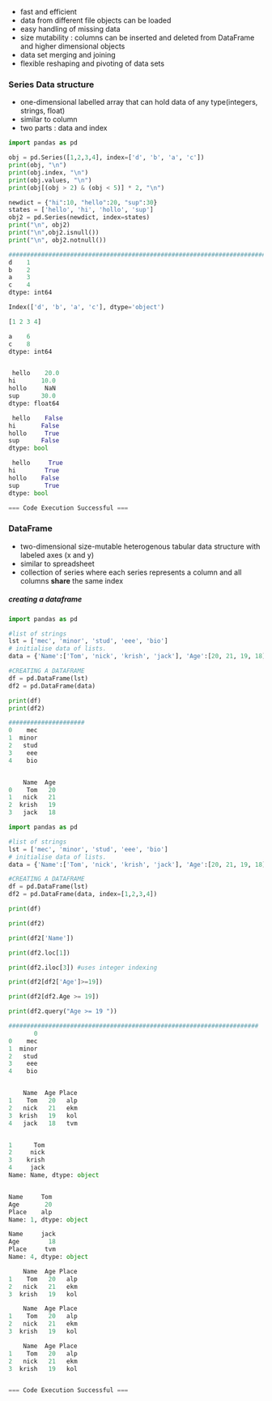 - fast and efficient
- data from different file objects can be loaded
- easy handling of missing data
- size mutability : columns can be inserted and deleted from DataFrame and higher dimensional objects
- data set merging and joining
- flexible reshaping and pivoting of data sets

### Series Data structure
- one-dimensional labelled array that can hold data of any type(integers, strings, float) 
- similar to column
- two parts : data and index

```python
import pandas as pd

obj = pd.Series([1,2,3,4], index=['d', 'b', 'a', 'c'])
print(obj, "\n")
print(obj.index, "\n")
print(obj.values, "\n")
print(obj[(obj > 2) & (obj < 5)] * 2, "\n")

newdict = {"hi":10, "hello":20, "sup":30}
states = ['hello', 'hi', 'hollo', 'sup'] 
obj2 = pd.Series(newdict, index=states)
print("\n", obj2)
print("\n",obj2.isnull())
print("\n", obj2.notnull())

##################################################################################
d    1
b    2
a    3
c    4
dtype: int64 

Index(['d', 'b', 'a', 'c'], dtype='object') 

[1 2 3 4] 

a    6
c    8
dtype: int64 


 hello    20.0
hi       10.0
hollo     NaN
sup      30.0
dtype: float64

 hello    False
hi       False
hollo     True
sup      False
dtype: bool

 hello     True
hi        True
hollo    False
sup       True
dtype: bool

=== Code Execution Successful ===
```

### DataFrame
- two-dimensional size-mutable heterogenous tabular data structure with labeled axes (x and y)
- similar to spreadsheet
- collection of series where each series represents a column and all columns **share** the same index

##### creating a dataframe
```python
import pandas as pd

#list of strings
lst = ['mec', 'minor', 'stud', 'eee', 'bio']
# initialise data of lists.
data = {'Name':['Tom', 'nick', 'krish', 'jack'], 'Age':[20, 21, 19, 18], 'Place':['alp', 'ekm', 'kol', 'tvm']}

#CREATING A DATAFRAME
df = pd.DataFrame(lst)
df2 = pd.DataFrame(data)

print(df)
print(df2)

#####################
0    mec
1  minor
2   stud
3    eee
4    bio


    Name  Age
0    Tom   20
1   nick   21
2  krish   19
3   jack   18
```

```python
import pandas as pd

#list of strings
lst = ['mec', 'minor', 'stud', 'eee', 'bio']
# initialise data of lists.
data = {'Name':['Tom', 'nick', 'krish', 'jack'], 'Age':[20, 21, 19, 18], 'Place':['alp', 'ekm', 'kol', 'tvm']}

#CREATING A DATAFRAME
df = pd.DataFrame(lst)
df2 = pd.DataFrame(data, index=[1,2,3,4])

print(df)

print(df2)

print(df2['Name'])

print(df2.loc[1])

print(df2.iloc[3]) #uses integer indexing

print(df2[df2['Age']>=19])

print(df2[df2.Age >= 19])

print(df2.query("Age >= 19 "))

#####################################################################
       0
0    mec
1  minor
2   stud
3    eee
4    bio


    Name  Age Place
1    Tom   20   alp
2   nick   21   ekm
3  krish   19   kol
4   jack   18   tvm


1      Tom
2     nick
3    krish
4     jack
Name: Name, dtype: object


Name     Tom
Age       20
Place    alp
Name: 1, dtype: object 

Name     jack
Age        18
Place     tvm
Name: 4, dtype: object 

    Name  Age Place
1    Tom   20   alp
2   nick   21   ekm
3  krish   19   kol 

    Name  Age Place
1    Tom   20   alp
2   nick   21   ekm
3  krish   19   kol 

    Name  Age Place
1    Tom   20   alp
2   nick   21   ekm
3  krish   19   kol 


=== Code Execution Successful ===
```